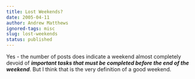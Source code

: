 ```yaml
---
title: Lost Weekends?
date: 2005-04-11
author: Andrew Matthews
ignored-tags: misc
slug: lost-weekends
status: published
---
```


Yes - the number of posts does indicate a weekend almost completely devoid of ***important tasks that must be completed before the end of the weekend***. But I think that is the very definition of a good weekend.
